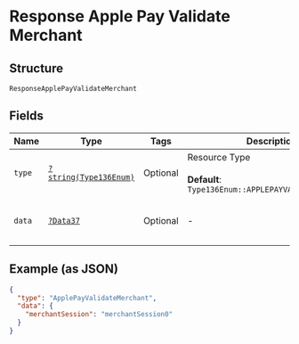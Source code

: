 
# Response Apple Pay Validate Merchant

## Structure

`ResponseApplePayValidateMerchant`

## Fields

| Name | Type | Tags | Description | Getter | Setter |
|  --- | --- | --- | --- | --- | --- |
| `type` | [`?string(Type136Enum)`](../../doc/models/type-136-enum.md) | Optional | Resource Type<br><br>**Default**: `Type136Enum::APPLEPAYVALIDATEMERCHANT` | getType(): ?string | setType(?string type): void |
| `data` | [`?Data37`](../../doc/models/data-37.md) | Optional | - | getData(): ?Data37 | setData(?Data37 data): void |

## Example (as JSON)

```json
{
  "type": "ApplePayValidateMerchant",
  "data": {
    "merchantSession": "merchantSession0"
  }
}
```

